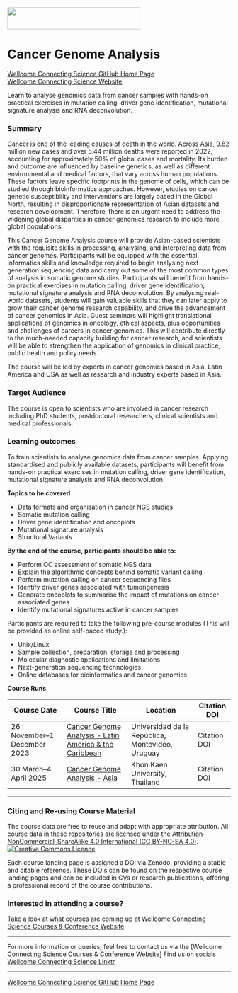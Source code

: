 <img src="https://coursesandconferences.wellcomeconnectingscience.org/wp-content/themes/wcc_courses_and_conferences/dist/assets/svg/logo.svg" width="300" height="50"> 

# Cancer Genome Analysis

[Wellcome Connecting Science GitHub Home Page](https://github.com/WCSCourses) <br /> 
[Wellcome Connecting Science Website](https://coursesandconferences.wellcomeconnectingscience.org/)

Learn to analyse genomics data from cancer samples with hands-on practical exercises in mutation calling, driver gene identification, mutational signature analysis and RNA deconvolution.

### Summary

Cancer is one of the leading causes of death in the world. Across Asia, 9.82 million new cases and over 5.44 million deaths were reported in 2022, accounting for approximately 50% of global cases and mortality. Its burden and outcome are influenced by baseline genetics, as well as different environmental and medical factors, that vary across human populations. These factors leave specific footprints in the genome of cells, which can be studied through bioinformatics approaches. However, studies on cancer genetic susceptibility and interventions are largely based in the Global North, resulting in disproportionate representation of Asian datasets and research development. Therefore, there is an urgent need to address the widening global disparities in cancer genomics research to include more global populations. 

This Cancer Genome Analysis course will provide Asian-based scientists with the requisite skills in processing, analysing, and interpreting data from cancer genomes. Participants will be equipped with the essential informatics skills and knowledge required to begin analysing next generation sequencing data and carry out some of the most common types of analysis in somatic genome studies. Participants will benefit from hands-on practical exercises in mutation calling, driver gene identification, mutational signature analysis and RNA deconvolution. By analysing real-world datasets, students will gain valuable skills that they can later apply to grow their cancer genome research capability, and drive the advancement of cancer genomics in Asia. Guest seminars will highlight translational applications of genomics in oncology, ethical aspects, plus opportunities and challenges of careers in cancer genomics. This will contribute directly to the much-needed capacity building for cancer research, and scientists will be able to strengthen the application of genomics in clinical practice, public health and policy needs. 

The course will be led by  experts in cancer genomics based in Asia, Latin America and USA as well as research and industry experts based in Asia.

### Target Audience

The course is open to scientists who are involved in cancer research including PhD students, postdoctoral researchers, clinical scientists and medical professionals.

### Learning outcomes

To train scientists to analyse genomics data from cancer samples. Applying standardised and publicly available datasets, participants will benefit from hands-on practical exercises in mutation calling, driver gene identification, mutational signature analysis and RNA deconvolution.

**Topics to be covered**

- Data formats and organisation in cancer NGS studies
- Somatic mutation calling
- Driver gene identification and oncoplots
- Mutational signature analysis
- Structural Variants

**By the end of the course, participants should be able to:**

- Perform QC assessment of somatic NGS data
- Explain the algorithmic concepts behind somatic variant calling 
- Perform mutation calling on cancer sequencing files 
- Identify driver genes associated with tumorigenesis
- Generate oncoplots to summarise the impact of mutations on cancer-associated genes
- Identify mutational signatures active in cancer samples

Participants are required to take the following pre-course modules (This will be provided as online self-paced study.):

- Unix/Linux
- Sample collection, preparation, storage and processing
- Molecular diagnostic applications and limitations
- Next-generation sequencing technologies
- Online databases for bioinformatics and cancer genomics

**Course Runs**      

| Course Date | Course Title | Location |Citation DOI |
|-------------|--------------|----------|-------------|
| 26 November–1 December 2023  | [Cancer Genome Analysis - Latin America & the Caribbean](https://github.com/WCSCourses/Cancer_Genome_Analysis_2023) | Universidad de la República, Montevideo, Uruguay |Citation DOI |
| 30 March–4 April 2025  | [Cancer Genome Analysis - Asia](https://github.com/WCSCourses/Cancer_Genome_Analysis_2025) | Khon Kaen University, Thailand |Citation DOI |

******

### Citing and Re-using Course Material

The course data are free to reuse and adapt with appropriate attribution. All course data in these repositories are licensed under the <a rel="license" href="https://creativecommons.org/licenses/by-nc-sa/4.0/">Attribution-NonCommercial-ShareAlike 4.0 International (CC BY-NC-SA 4.0)</a>. <a rel="license" href="http://creativecommons.org/licenses/by/4.0/"><img alt="Creative Commons Licence" style="border-width:0" src="https://i.creativecommons.org/l/by-nc-sa/4.0/88x31.png" /></a><br /> 

Each course landing page is assigned a DOI via Zenodo, providing a stable and citable reference. These DOIs can be found on the respective course landing pages and can be included in CVs or research publications, offering a professional record of the course contributions.

### Interested in attending a course?

Take a look at what courses are coming up at [Wellcome Connecting Science Courses & Conference Website](https://coursesandconferences.wellcomeconnectingscience.org/our-events/).

---

For more information or queries, feel free to contact us via the [Wellcome Connecting Science Courses & Conference Website]
Find us on socials [Wellcome Connecting Science Linktr](https://linktr.ee/eventswcs)

---

[Wellcome Connecting Science GitHub Home Page](https://github.com/WCSCourses) 
